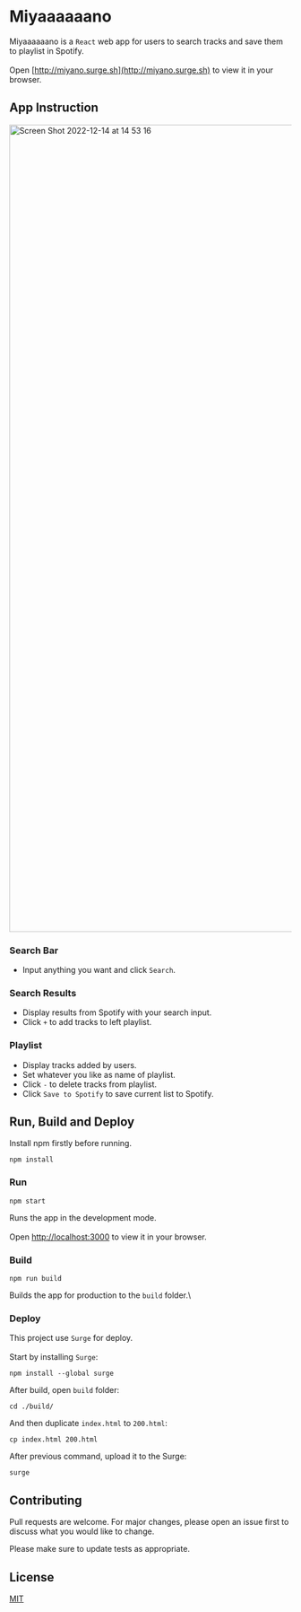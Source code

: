 # Miyaaaaaano

Miyaaaaaano is a `React` web app for users to search tracks and save them to playlist in Spotify. \
\
Open [http://miyano.surge.sh](http://miyano.surge.sh) to view it in your browser.

## App Instruction

<img width="1439" alt="Screen Shot 2022-12-14 at 14 53 16" src="https://user-images.githubusercontent.com/62541265/207517474-91d53b60-d0b0-4ae4-81ef-d2ccc63f088c.png">

### Search Bar

* Input anything you want and click `Search`.

### Search Results

* Display results from Spotify with your search input. 
* Click `+` to add tracks to left playlist.

### Playlist
* Display tracks added by users.
* Set whatever you like as name of playlist. 
* Click `-` to delete tracks from playlist. 
* Click `Save to Spotify` to save current list to Spotify.

## Run, Build and Deploy

Install npm firstly before running.

```
npm install
```

### Run

```
npm start
```

Runs the app in the development mode.\
\
Open [http://localhost:3000](http://localhost:3000) to view it in your browser.

### Build

```
npm run build
```

Builds the app for production to the `build` folder.\

### Deploy

This project use `Surge` for deploy.\
 \
Start by installing `Surge`:

```
npm install --global surge
```

After build, open `build` folder:

```
cd ./build/
```

And then duplicate `index.html` to `200.html`:

```
cp index.html 200.html
```

After previous command, upload it to the Surge:

```
surge
```

## Contributing

Pull requests are welcome. For major changes, please open an issue first
to discuss what you would like to change.

Please make sure to update tests as appropriate.

## License

[MIT](https://choosealicense.com/licenses/mit/)
